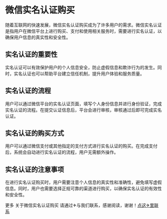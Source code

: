 # 微信实名认证购买

随着互联网的快速发展，微信实名认证购买成为了许多用户的需求。微信实名认证是指用户在微信平台上进行购买、支付和使用相关服务时，需要进行实名认证，以确保用户信息的真实性和安全性。

## 实名认证的重要性

实名认证可以有效保护用户的个人信息安全，防止虚假信息和欺诈行为的发生。同时，实名认证也可以帮助平台建立信任机制，提升用户体验和服务质量。

## 实名认证的流程

用户可以通过微信平台的实名认证页面，填写个人身份信息并进行身份验证，完成实名认证的流程。在提交认证信息后，平台会进行审核，审核通过后即可完成实名认证。

## 实名认证的购买方式

用户可以通过微信支付或其他指定的支付方式进行实名认证的购买。在完成支付后，系统会自动进行实名认证的流程，用户无需额外操作。

## 实名认证的注意事项

在进行实名认证购买时，用户需要注意个人信息的真实性和准确性，避免填写虚假信息。同时，用户也需要选择正规可靠的渠道进行购买，以确保实名认证的有效性和安全性。

更多 关于微信实名认证购买 请通过✈与我们联系，感谢阅读，谢谢！[点这✈里联系](https://ww.k02.cc)